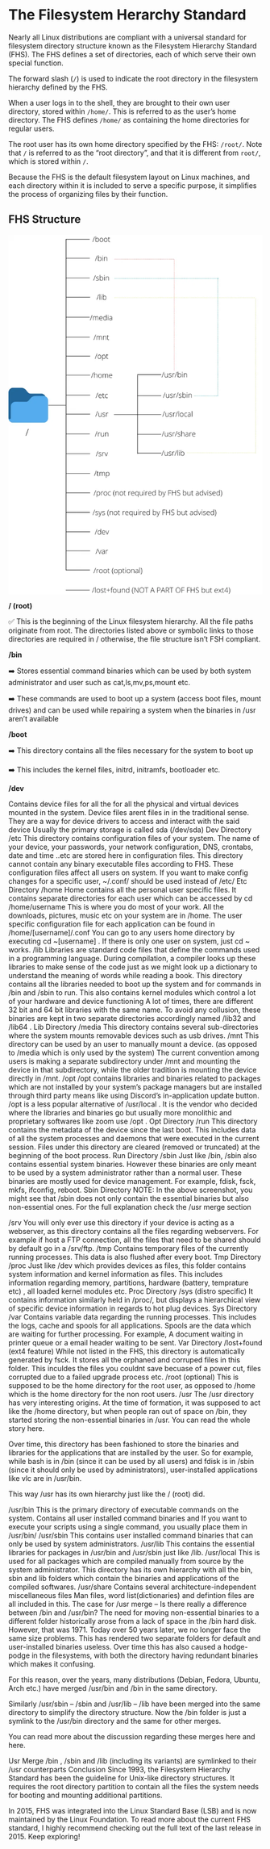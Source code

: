 # The Filesystem Herarchy Standard

Nearly all Linux distributions are compliant with a universal standard for filesystem directory structure known as the Filesystem Hierarchy Standard (FHS). The FHS defines a set of directories, each of which serve their own special function.

The forward slash (```/```) is used to indicate the root directory in the filesystem hierarchy defined by the FHS.

When a user logs in to the shell, they are brought to their own user directory, stored within ```/home/```. This is referred to as the user’s home directory. The FHS defines ```/home/``` as containing the home directories for regular users.

The root user has its own home directory specified by the FHS: ```/root/```. Note that ```/``` is referred to as the “root directory”, and that it is different from ```root/```, which is stored within ```/```.

Because the FHS is the default filesystem layout on Linux machines, and each directory within it is included to serve a specific purpose, it simplifies the process of organizing files by their function.

## FHS Structure

<img align="center" src="images/fhs.png"/>

**/ (root)**

:white_check_mark: This is the beginning of the Linux filesystem hierarchy. All the file paths originate from root. The directories listed above or symbolic links to those directories are required in / otherwise, the file structure isn’t FSH compliant.

**/bin**

:arrow_right: Stores essential command binaries which can be used by both system administrator and user such as cat,ls,mv,ps,mount etc.

:arrow_right: These commands are used to boot up a system (access boot files, mount drives) and can be used while repairing a system when the binaries in /usr aren’t available

**/boot**

:arrow_right: This directory contains all the files necessary for the system to boot up

:arrow_right: This includes the kernel files, initrd, initramfs, bootloader etc.

**/dev**

Contains device files for all the for all the physical and virtual devices mounted in the system.
Device files arent files in in the traditional sense. They are a way for device drivers to access and interact with the said device
Usually the primary storage is called sda (/dev/sda)
Dev Directory
/etc
This directory contains configuration files of your system.
The name of your device, your passwords, your network configuration, DNS, crontabs, date and time ..etc are stored here in configuration files.
This directory cannot contain any binary executable files according to FHS.
These configuration files affect all users on system. If you want to make config changes for a specific user, ~/.conf/ should be used instead of /etc/
Etc Directory
/home
Home contains all the personal user specific files. It contains separate directories for each user which can be accessed by cd /home/username
This is where you do most of your work. All the downloads, pictures, music etc on your system are in /home.
The user specific configuration file for each application can be found in /home/[username]/.conf
You can go to any users home directory by executing cd ~[username] . If there is only one user on system, just cd ~ works.
/lib
Libraries are standard code files that define the commands used in a programming language. During compilation, a compiler looks up these libraries to make sense of the code just as we might look up a dictionary to understand the meaning of words while reading a book.
This directory contains all the libraries needed to boot up the system and for commands in /bin and /sbin to run.
This also contains kernel modules which control a lot of your hardware and device functioning
A lot of times, there are different 32 bit and 64 bit libraries with the same name. To avoid any collusion, these binaries are kept in two separate directories accordingly named /lib32 and /lib64 .
Lib Directory
/media
This directory contains several sub-directories where the system mounts removable devices such as usb drives.
/mnt
This directory can be used by an user to manually mount a device. (as opposed to /media which is only used by the system)
The current convention among users is making a separate subdirectory under /mnt and mounting the device in that subdirectory, while the older tradition is mounting the device directly in /mnt.
/opt
/opt contains libraries and binaries related to packages which are not installed by your system’s package managers but are installed through third party means like using Discord’s in-application update button.
/opt is a less popular alternative of /usr/local . It is the vendor who decided where the libraries and binaries go but usually more monolithic and proprietary softwares like zoom use /opt .
Opt Directory
/run
This directory contains the metadata of the device since the last boot.
This includes data of all the system processes and daemons that were executed in the current session.
Files under this directory are cleared (removed or truncated) at the beginning of the boot process.
Run Directory
/sbin
Just like /bin, /sbin also contains essential system binaries. However these binaries are only meant to be used by a system administrator rather than a normal user.
These binaries are mostly used for device management. For example, fdisk, fsck, mkfs, ifconfig, reboot.
Sbin Directory
NOTE: In the above screenshot, you might see that /sbin does not only contain the essential binaries but also non-essential ones. For the full explanation check the /usr merge section


/srv
You will only ever use this directory if your device is acting as a webserver, as this directory contains all the files regarding webservers.
For example if host a FTP connection, all the files that need to be shared should by default go in a /srv/ftp.
/tmp
Contains temporary files of the currently running processes.
This data is also flushed after every boot.
Tmp Directory
/proc
Just like /dev which provides devices as files, this folder contains system information and kernel information as files.
This includes information regarding memory, partitions, hardware (battery, temprature etc) , all loaded kernel modules etc.
Proc Directory
/sys (distro specific)
It contains information similarly held in /proc/, but displays a hierarchical view of specific device information in regards to hot plug devices.
Sys Directory
/var
Contains variable data regarding the running processes.
This includes the logs, cache and spools for all applications.
Spools are the data which are waiting for further processing. For example, A document waiting in printer queue or a email header waiting to be sent.
Var Directory
/lost+found (ext4 feature)
While not listed in the FHS, this directory is automatically generated by fsck.
It stores all the orphaned and corruped files in this folder.
This inculdes the files you couldnt save becuase of a power cut, files corrupted due to a failed upgrade process etc.
/root (optional)
This is supposed to be the home directory for the root user, as opposed to /home which is the home directory for the non root users.
/usr
The /usr directory has very interesting origins. At the time of formation, it was supposed to act like the /home directory, but when people ran out of space on /bin, they started storing the non-essential binaries in /usr. You can read the whole story here.

Over time, this directory has been fashioned to store the binaries and libraries for the applications that are installed by the user. So for example, while bash is in /bin (since it can be used by all users) and fdisk is in /sbin (since it should only be used by administrators), user-installed applications like vlc are in /usr/bin.

This way /usr has its own hierarchy just like the / (root) did.

/usr/bin
This is the primary directory of executable commands on the system.
Contains all user installed command binaries and
If you want to execute your scripts using a single command, you usually place them in /usr/bin/
/usr/sbin
This contains user installed command binaries that can only be used by system administrators.
/usr/lib
This contains the essential libraries for packages in /usr/bin and /usr/sbin just like /lib.
/usr/local
This is used for all packages which are compiled manually from source by the system administrator.
This directory has its own hierarchy with all the bin, sbin and lib folders which contain the binaries and applications of the compiled softwares.
/usr/share
Contains several architecture-independent miscellaneous files
Man files, word list(dictionaries) and defintion files are all included in this.
The case for /usr merge – Is there really a difference between /bin and /usr/bin?
The need for moving non-essential binaries to a different folder historically arose from a lack of space in the /bin hard disk. However, that was 1971. Today over 50 years later, we no longer face the same size problems. This has rendered two separate folders for default and user-installed binaries useless. Over time this has also caused a hodge-podge in the filesystems, with both the directory having redundant binaries which makes it confusing.

For this reason, over the years, many distributions (Debian, Fedora, Ubuntu, Arch etc.) have merged /usr/bin and /bin in the same directory.


Similarly /usr/sbin – /sbin and /usr/lib – /lib have been merged into the same directory to simplify the directory structure. Now the /bin folder is just a symlink to the /usr/bin directory and the same for other merges.

You can read more about the discussion regarding these merges here and here.

Usr Merge
/bin , /sbin and /lib (including its variants) are symlinked to their /usr counterparts
Conclusion
Since 1993, the Filesystem Hierarchy Standard has been the guideline for Unix-like directory structures. It requires the root directory partition to contain all the files the system needs for booting and mounting additional partitions.

In 2015, FHS was integrated into the Linux Standard Base (LSB) and is now maintained by the Linux Foundation. To read more about the current FHS standard, I highly recommend checking out the full text of the last release in 2015. Keep exploring!
